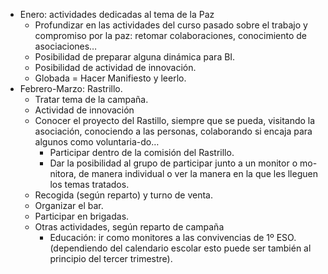[nombre]: <> (Compromiso/Experiencia Voluntariado como grupo del 2º Trimestre)
[sidebar]: <> (2º compromiso)
[icon]: <> (fa-2)
[exit]: <> (exit)

- Enero: actividades dedicadas al tema de la Paz
    - Profundizar en las actividades del curso pasado sobre el trabajo y compromiso por la paz: retomar colaboraciones, conocimiento de asociaciones…
    - Posibilidad de preparar alguna dinámica para BI.
    - Posibilidad de actividad de innovación.
    - Globada = Hacer Manifiesto y leerlo.
- Febrero-Marzo: Rastrillo.
    - Tratar tema de la campaña.
    - Actividad de innovación
    - Conocer el proyecto del Rastillo, siempre que se pueda, visitando la asociación, conociendo a las personas, colaborando si encaja para algunos como voluntaria-do…
        - Participar dentro de la comisión del Rastrillo.
        - Dar la posibilidad al grupo de participar junto a un monitor o mo-nitora, de manera individual o ver la manera en la que les lleguen los temas tratados.
    - Recogida (según reparto) y turno de venta.
    - Organizar el bar.
    - Participar en brigadas.
    - Otras actividades, según reparto de campaña 
        - Educación: ir como monitores a las convivencias de 1º ESO. (dependiendo del calendario escolar esto puede ser también al principio del tercer trimestre).
